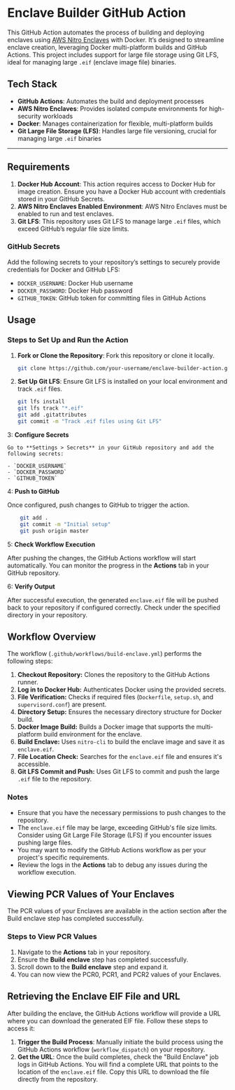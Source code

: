# Enclave Builder GitHub Action

This GitHub Action automates the process of building and deploying enclaves using [AWS Nitro Enclaves](https://aws.amazon.com/ec2/nitro/) with Docker. It’s designed to streamline enclave creation, leveraging Docker multi-platform builds and GitHub Actions. This project includes support for large file storage using Git LFS, ideal for managing large `.eif` (enclave image file) binaries.

## Tech Stack

- **GitHub Actions**: Automates the build and deployment processes
- **AWS Nitro Enclaves**: Provides isolated compute environments for high-security workloads
- **Docker**: Manages containerization for flexible, multi-platform builds
- **Git Large File Storage (LFS)**: Handles large file versioning, crucial for managing large `.eif` binaries

---

## Requirements

1. **Docker Hub Account**: This action requires access to Docker Hub for image creation. Ensure you have a Docker Hub account with credentials stored in your GitHub Secrets.
2. **AWS Nitro Enclaves Enabled Environment**: AWS Nitro Enclaves must be enabled to run and test enclaves.
3. **Git LFS**: This repository uses Git LFS to manage large `.eif` files, which exceed GitHub’s regular file size limits.

### GitHub Secrets

Add the following secrets to your repository’s settings to securely provide credentials for Docker and GitHub LFS:

- `DOCKER_USERNAME`: Docker Hub username
- `DOCKER_PASSWORD`: Docker Hub password
- `GITHUB_TOKEN`: GitHub token for committing files in GitHub Actions

## Usage

### Steps to Set Up and Run the Action

1. **Fork or Clone the Repository**: Fork this repository or clone it locally.

   ```bash
   git clone https://github.com/your-username/enclave-builder-action.git

   ```

2. **Set Up Git LFS**: Ensure Git LFS is installed on your local environment and track `.eif` files.

   ```bash
   git lfs install
   git lfs track "*.eif"
   git add .gitattributes
   git commit -m "Track .eif files using Git LFS"
   ```

3: **Configure Secrets**

    Go to **Settings > Secrets** in your GitHub repository and add the following secrets:

    - `DOCKER_USERNAME`
    - `DOCKER_PASSWORD`
    - `GITHUB_TOKEN`

4: **Push to GitHub**

Once configured, push changes to GitHub to trigger the action.

```bash
    git add .
    git commit -m "Initial setup"
    git push origin master
```

5: **Check Workflow Execution**

After pushing the changes, the GitHub Actions workflow will start automatically. You can monitor the progress in the **Actions** tab in your GitHub repository.

6: **Verify Output**

After successful execution, the generated `enclave.eif` file will be pushed back to your repository if configured correctly. Check under the specified directory in your repository.

## Workflow Overview

The workflow (`.github/workflows/build-enclave.yml`) performs the following steps:

1. **Checkout Repository:** Clones the repository to the GitHub Actions runner.
2. **Log in to Docker Hub:** Authenticates Docker using the provided secrets.
3. **File Verification:** Checks if required files (`Dockerfile`, `setup.sh`, and `supervisord.conf`) are present.
4. **Directory Setup:** Ensures the necessary directory structure for Docker build.
5. **Docker Image Build:** Builds a Docker image that supports the multi-platform build environment for the enclave.
6. **Build Enclave:** Uses `nitro-cli` to build the enclave image and save it as `enclave.eif`.
7. **File Location Check:** Searches for the `enclave.eif` file and ensures it's accessible.
8. **Git LFS Commit and Push:** Uses Git LFS to commit and push the large `.eif` file to the repository.

### Notes

- Ensure that you have the necessary permissions to push changes to the repository.
- The `enclave.eif` file may be large, exceeding GitHub's file size limits. Consider using Git Large File Storage (LFS) if you encounter issues pushing large files.
- You may want to modify the GitHub Actions workflow as per your project's specific requirements.
- Review the logs in the **Actions** tab to debug any issues during the workflow execution.

## Viewing PCR Values of Your Enclaves

The PCR values of your Enclaves are available in the action section after the Build enclave step has completed successfully.

### Steps to View PCR Values

1. Navigate to the **Actions** tab in your repository.
2. Ensure the **Build enclave** step has completed successfully.
3. Scroll down to the **Build enclave** step and expand it.
4. You can now view the PCR0, PCR1, and PCR2 values of your Enclaves.

## Retrieving the Enclave EIF File and URL

After building the enclave, the GitHub Actions workflow will provide a URL where you can download the generated EIF file. Follow these steps to access it:

1. **Trigger the Build Process**: Manually initiate the build process using the GitHub Actions workflow (`workflow_dispatch`) on your repository.
2. **Get the URL**: Once the build completes, check the "Build Enclave" job logs in GitHub Actions. You will find a complete URL that points to the location of the `enclave.eif` file. Copy this URL to download the file directly from the repository.
